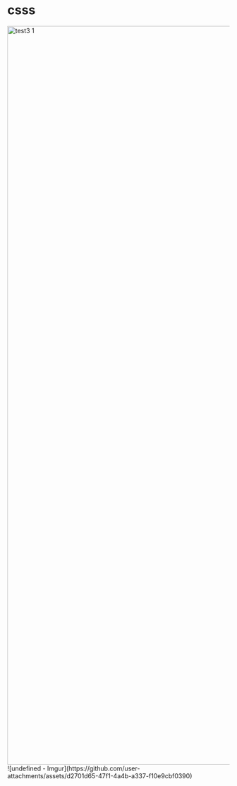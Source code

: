 # csss

<img width="3412" height="1672" alt="test3 1" src="https://github.com/user-attachments/assets/f16c141c-cd13-45dc-92f9-a1fb0ad96445" />
![undefined - Imgur](https://github.com/user-attachments/assets/d2701d65-47f1-4a4b-a337-f10e9cbf0390)

